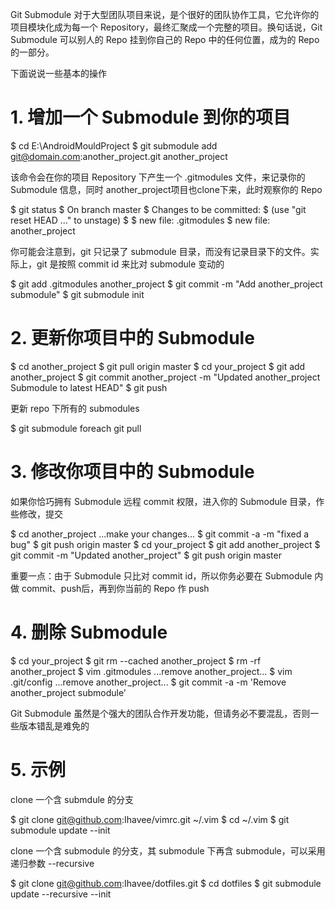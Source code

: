 Git Submodule 对于大型团队项目来说，是个很好的团队协作工具，它允许你的项目模块化成为每一个 Repository，最终汇聚成一个完整的项目。换句话说，Git Submodule 可以别人的 Repo 挂到你自己的 Repo 中的任何位置，成为的 Repo 的一部分。

下面说说一些基本的操作

# 1. 增加一个 Submodule 到你的项目
$ cd E:\AndroidMouldProject 
$ git submodule add git@domain.com:another_project.git another_project

该命令会在你的项目 Repository 下产生一个 .gitmodules 文件，来记录你的 Submodule 信息，同时 another_project项目也clone下来，此时观察你的 Repo

$ git status
$ On branch master
$ Changes to be committed:
$   (use "git reset HEAD ..." to unstage)
$
$       new file:   .gitmodules
$       new file:   another_project

你可能会注意到，git 只记录了 submodule 目录，而没有记录目录下的文件。实际上，git 是按照 commit id 来比对 submodule 变动的

$ git add .gitmodules another_project
$ git commit -m "Add another_project submodule"
$ git submodule init

# 2. 更新你项目中的 Submodule

$ cd another_project
$ git pull origin master
$ cd your_project
$ git add another_project
$ git commit another_project -m "Updated another_project Submodule to latest HEAD"
$ git push

更新 repo 下所有的 submodules

$ git submodule foreach git pull

# 3. 修改你项目中的 Submodule

如果你恰巧拥有 Submodule 远程 commit 权限，进入你的 Submodule 目录，作些修改，提交

$ cd another_project
...make your changes...
$ git commit -a -m "fixed a bug"
$ git push origin master
$ cd your_project
$ git add another_project
$ git commit -m "Updated another_project"
$ git push origin master

重要一点：由于 Submodule 只比对 commit id，所以你务必要在 Submodule 内做 commit、push后，再到你当前的 Repo 作 push

# 4. 删除 Submodule

$ cd your_project
$ git rm --cached another_project
$ rm -rf another_project
$ vim .gitmodules
...remove another_project...
$ vim .git/config
...remove another_project...
$ git commit -a -m 'Remove another_project submodule'

Git Submodule 虽然是个强大的团队合作开发功能，但请务必不要混乱，否则一些版本错乱是难免的

# 5. 示例

clone 一个含 submdule 的分支

$ git clone git@github.com:Ihavee/vimrc.git ~/.vim
$ cd ~/.vim
$ git submodule update --init

clone 一个含 submodule 的分支，其 submodule 下再含 submodule，可以采用递归参数 --recursive

$ git clone git@github.com:Ihavee/dotfiles.git
$ cd dotfiles
$ git submodule update --recursive --init


